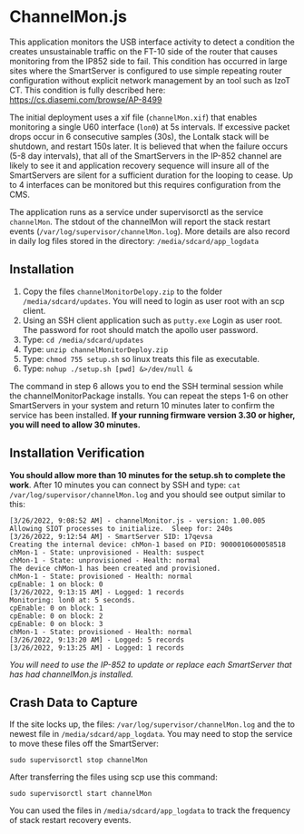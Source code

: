 # ChannelMon.js
This application monitors the USB interface activity to detect a condition the creates unsustainable traffic on the FT-10 side of the router that causes monitoring from the IP852 side to fail.  This condition has occurred in large sites where the SmartServer is configured to use simple repeating router configuration without explicit network management by an tool such as IzoT CT.  This condition is fully described here: https://cs.diasemi.com/browse/AP-8499 

The initial deployment uses a xif file (`channelMon.xif`) that enables monitoring a single U60 interface (`lon0`) at 5s intervals.  If excessive packet drops occur in 6 consecutive samples (30s), the Lontalk stack will be shutdown, and restart 150s later.  It is believed that when the failure occurs (5-8 day intervals), that all of the SmartServers in the IP-852 channel are likely to see it and application recovery sequence will insure all of the SmartServers are silent for a sufficient duration for the looping to cease.  Up to 4 interfaces can be monitored but this requires configuration from the CMS.

The application runs as a service under supervisorctl as the service `channelMon`.  The stdout of the channelMon will report the stack restart events (`/var/log/supervisor/channelMon.log`).  More details are also record in daily log files stored in the directory: `/media/sdcard/app_logdata`
## Installation
1. Copy the files `channelMonitorDelopy.zip` to the folder `/media/sdcard/updates`.  You will need to login as user root with an scp client.
2. Using an SSH client application such as `putty.exe` Login as user root.  The password for root should match the apollo user password.
3. Type: `cd /media/sdcard/updates `
4. Type: `unzip channelMonitorDeploy.zip`
5. Type: `chmod 755 setup.sh` so linux treats this file as executable.
6. Type: `nohup ./setup.sh [pwd] &>/dev/null &`

The command in step 6 allows you to end the SSH terminal session while the channelMonitorPackage installs.  You can repeat the steps 1-6 on other SmartServers in your system and return 10 minutes later to confirm the service has been installed.  **If your running firmware version 3.30 or higher, you will need to allow 30 minutes.**
## Installation Verification

**You should allow more than 10 minutes for the setup.sh to complete the work**.  After 10 minutes you can connect by SSH and type: `cat /var/log/supervisor/channelMon.log` and you should see output similar to this:
```
[3/26/2022, 9:08:52 AM] - channelMonitor.js - version: 1.00.005
Allowing SIOT processes to initialize.  Sleep for: 240s
[3/26/2022, 9:12:54 AM] - SmartServer SID: 17qevsa
Creating the internal device: chMon-1 based on PID: 9000010600058518
chMon-1 - State: unprovisioned - Health: suspect
chMon-1 - State: unprovisioned - Health: normal
The device chMon-1 has been created and provisioned.
chMon-1 - State: provisioned - Health: normal
cpEnable: 1 on block: 0
[3/26/2022, 9:13:15 AM] - Logged: 1 records
Monitoring: lon0 at: 5 seconds.
cpEnable: 0 on block: 1
cpEnable: 0 on block: 2
cpEnable: 0 on block: 3
chMon-1 - State: provisioned - Health: normal
[3/26/2022, 9:13:20 AM] - Logged: 5 records
[3/26/2022, 9:13:25 AM] - Logged: 1 records
```
*You will need to use the IP-852 to update or replace each SmartServer that has had channelMon.js installed.*  
## Crash Data to Capture
If the site locks up, the files: `/var/log/supervisor/channelMon.log` and the to newest file in `/media/sdcard/app_logdata`. You may need to stop the service to move these files off the SmartServer: 

`sudo supervisorctl stop channelMon`

After transferring the files using scp use this command:

`sudo supervisorctl start channelMon`

You can used the files in `/media/sdcard/app_logdata` to track the frequency of stack restart recovery events.